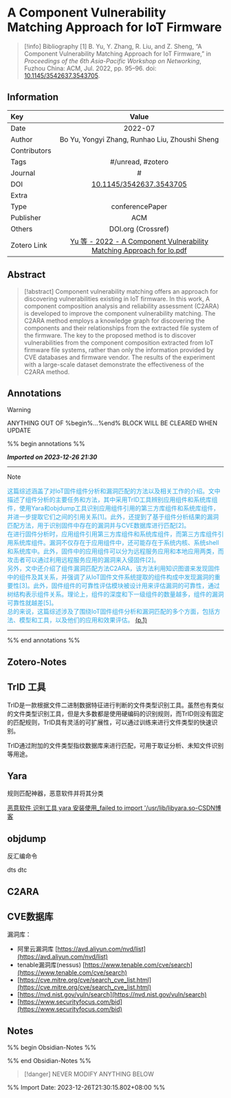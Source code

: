 # A Component Vulnerability Matching Approach for IoT Firmware
> [!info] Bibliography
> [1]  B. Yu, Y. Zhang, R. Liu, and Z. Sheng, “A Component Vulnerability Matching Approach for IoT Firmware,” in _Proceedings of the 6th Asia-Pacific Workshop on Networking_, Fuzhou China: ACM, Jul. 2022, pp. 95–96. doi: [10.1145/3542637.3543705](https://doi.org/10.1145/3542637.3543705).

## Information

| Key          |                                   Value                                   |
| :----------- | :-----------------------------------------------------------------------: |
| Date         |                                      2022-07  |
| Author       |                         Bo Yu, Yongyi Zhang, Runhao Liu, Zhoushi Sheng                          |
| Contributors |                                                           |
| Tags         |                           #/unread, #zotero                           |
| Journal      |                            #              |
| DOI          |                            [10.1145/3542637.3543705](https://dl.acm.org/doi/10.1145/3542637.3543705)                             |
| Extra        |                                              |
| Type         |                            conferencePaper                           |
| Publisher    |                               ACM                               |
| Others       |     DOI.org (Crossref)         |
| Zotero Link  |                             [Yu 等 - 2022 - A Component Vulnerability Matching Approach for Io.pdf](zotero://select/library/items/QV2IHNGT)                             |

## Abstract
> [!abstract]
> Component vulnerability matching offers an approach for discovering vulnerabilities existing in IoT firmware. In this work, A component composition analysis and reliability assessment (C2ARA) is developed to improve the component vulnerability matching. The C2ARA method employs a knowledge graph for discovering the components and their relationships from the extracted file system of the firmware. The key to the proposed method is to discover vulnerabilities from the component composition extracted from IoT firmware file systems, rather than only the information provided by CVE databases and firmware vendor. The results of the experiment with a large-scale dataset demonstrate the effectiveness of the C2ARA method.

## Annotations
> [!warning]
> ANYTHING OUT OF %begin%...%end% BLOCK WILL BE CLEARED WHEN UPDATE

%% begin annotations %%

***Imported on 2023-12-26 21:30***
***
> [!note]
> <span style="color: #2ea8e5">这篇综述涵盖了对IoT固件组件分析和漏洞匹配的方法以及相关工作的介绍。文中描述了组件分析的主要任务和方法，其中采用TrID工具辨别应用组件和系统库组件，使用Yara和objdump工具识别应用组件引用的第三方库组件和系统库组件，并进一步提取它们之间的引用关系[1]。此外，还提到了基于组件分析结果的漏洞匹配方法，用于识别固件中存在的漏洞并与CVE数据库进行匹配[2]。<br />在进行固件分析时，应用组件引用第三方库组件和系统库组件，而第三方库组件引用系统库组件。漏洞不仅存在于应用组件中，还可能存在于系统内核、系统shell和系统库中。此外，固件中的应用组件可以分为远程服务应用和本地应用两类，而攻击者可以通过利用远程服务应用的漏洞来入侵固件[2]。<br />另外，文中还介绍了组件漏洞匹配方法C2ARA，该方法利用知识图谱来发现固件中的组件及其关系，并强调了从IoT固件文件系统提取的组件构成中发现漏洞的重要性[3]。此外，固件组件的可靠性评估模块被设计用来评估漏洞的可靠性，通过树结构表示组件关系。理论上，组件的深度和下一级组件的数量越多，组件的漏洞可靠性就越差[5]。<br />总的来说，这篇综述涉及了围绕IoT固件组件分析和漏洞匹配的多个方面，包括方法、模型和工具，以及他们的应用和效果评估。 </span> [(p.1)](zotero://open-pdf/library/items/QV2IHNGT?page=1&annotation=34QQLMQ4)


***
%% end annotations %%

## Zotero-Notes
## TrID 工具
TrID是一款根据文件二进制数据特征进行判断的文件类型识别工具。虽然也有类似的文件类型识别工具，但是大多数都是使用硬编码的识别规则，而TrID则没有固定的匹配规则，TrID具有灵活的可扩展性，可以通过训练来进行文件类型的快速识别。

TrID通过附加的文件类型指纹数据库来进行匹配，可用于取证分析、未知文件识别等用途。

## Yara
规则匹配神器，恶意软件并将其分类

[恶意软件 识别工具 yara 安装使用_failed to import '/usr/lib/libyara.so-CSDN博客](https://blog.csdn.net/whatday/article/details/107719856)
## objdump
反汇编命令

dts dtc
## C2ARA

## CVE数据库
漏洞库：
- 阿里云漏洞库 [https://avd.aliyun.com/nvd/list](https://avd.aliyun.com/nvd/list)
- tenable漏洞库(nessus) [https://www.tenable.com/cve/search](https://www.tenable.com/cve/search)
- [https://cve.mitre.org/cve/search_cve_list.html](https://cve.mitre.org/cve/search_cve_list.html)
- [https://nvd.nist.gov/vuln/search](https://nvd.nist.gov/vuln/search)
- [https://www.securityfocus.com/bid](https://www.securityfocus.com/bid)
## Notes
%% begin Obsidian-Notes %%



%% end Obsidian-Notes %%
> [!danger]
> NEVER MODIFY ANYTHING BELOW

%% Import Date: 2023-12-26T21:30:15.802+08:00 %%
